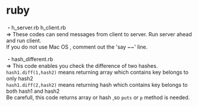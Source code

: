 # ruby

・h_server.rb
  h_client.rb <br />
=> These codes can send messages from client to server. Run server ahead and run client. <br />If you do not use Mac OS ,
comment out the \'say ~~\' line.

・hash_different.rb<br />
=> This code enables you check the difference of two hashes.<br />
`hash1.diff(1,hash2)` means returning array which contains key belongs to only hash2<br />
`hash1.diff(2,hash2)` means returning hash which contains key belongs to both hash1 and hash2<br />
Be carefull, this code returns array or hash ,so `puts` or `p` method is needed.

